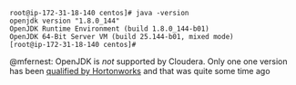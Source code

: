 ```
root@ip-172-31-18-140 centos]# java -version
openjdk version "1.8.0_144"
OpenJDK Runtime Environment (build 1.8.0_144-b01)
OpenJDK 64-Bit Server VM (build 25.144-b01, mixed mode)
[root@ip-172-31-18-140 centos]#
```
@mfernest: OpenJDK is _not_ supported by Cloudera. Only one one version has been [qualified by Hortonworks](https://wiki.apache.org/hadoop/HadoopJavaVersions) and that was quite some time ago
